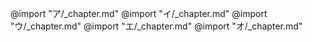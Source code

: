 @import "ア/_chapter.md"
@import "イ/_chapter.md"
@import "ウ/_chapter.md"
@import "エ/_chapter.md"
@import "オ/_chapter.md"
